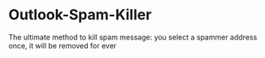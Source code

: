 # Outlook-Spam-Killer
The ultimate method to kill spam message: you select a spammer address once, it will be removed for ever
